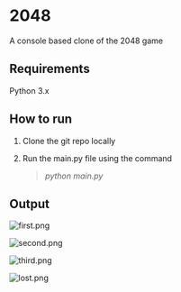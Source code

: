 
# 2048

A console based clone of the 2048 game

  
## Requirements

Python 3.x

  

## How to run

1. Clone the git repo locally

2. Run the main.py file using the command 
    >*python main.py*



## Output
![first.png](https://i.ibb.co/jkYycg5/Screenshot-13.png)

![second.png](https://i.ibb.co/FnkB7rz/Screenshot-14.png)

![third.png](https://i.ibb.co/4S1g9JX/Screenshot-15.png)

![lost.png](https://i.ibb.co/wwWh1Xk/Screenshot-20.png)